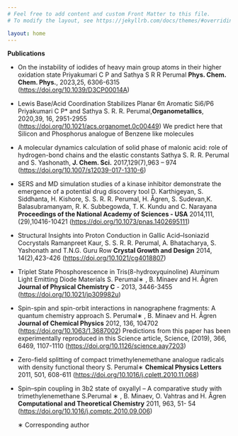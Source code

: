 ```yaml
---
# Feel free to add content and custom Front Matter to this file.
# To modify the layout, see https://jekyllrb.com/docs/themes/#overriding-theme-defaults

layout: home
---
```


 **Publications**

-  On the instability of iodides of heavy main group atoms in their higher oxidation state
   Priyakumari C P and Sathya S R R  Perumal
   **Phys. Chem. Chem. Phys.**, 2023,25, 6306-6315
   (https://doi.org/10.1039/D3CP00014A)

-  Lewis Base/Acid Coordination Stabilizes Planar 6π Aromatic Si6/P6
   Priyakumari C P* and Sathya S. R. R. Perumal,**Organometallics**, 2020,39, 16, 2951-2955
   (https://doi.org/10.1021/acs.organomet.0c00449)
   We predict here that Silicon and Phosphorus analogue of Benzene like molecules

-  A molecular dynamics calculation of solid phase of malonic acid: role of
   hydrogen-bond chains and the elastic constants
   Sathya S. R. R. Perumal and S. Yashonath,  **J. Chem. Sci.** 2017,129(7),963 – 974
   (https://doi.org/10.1007/s12039-017-1310-6)

-  SERS and MD simulation studies of a kinase inhibitor demonstrate the emergence
   of a potential drug discovery tool
   D. Karthigeyan, S. Siddhanta, H. Kishore, S. S. R. R. Perumal, H. Ågren,
   S. Sudevan,K. Balasubramanyam, R. K. Subbegowda, T. K. Kundu and C. Narayana
   **Proceedings of the National Academy of Sciences - USA** 2014,111,(29),10416-10421
   (https://doi.org/10.1073/pnas.1402695111)

-  Structural Insights into Proton Conduction in Gallic Acid–Isoniazid Cocrystals Ramanpreet Kaur,
   S. S. R. R. Perumal, A. Bhatacharya, S. Yashonath and T.N.G. Guru Row
   **Crystal Growth and Design** 2014, 14(2),423-426
   (https://doi.org/10.1021/cg4018807)

-  Triplet State Phosphorescence in Tris(8-hydroxyquinoline) Aluminum Light Emitting
   Diode Materials
   S. Perumal∗ , B. Minaev and H. Ågren **Journal of Physical Chemistry C** - 2013, 3446-3455
   (https://doi.org/10.1021/jp309982u)

-  Spin-spin and spin-orbit interactions in nanographene fragments: A quantum chemistry approach
   S. Perumal∗ , B. Minaev and H. Ågren **Journal of Chemical Physics** 2012, 136, 104702
   (https://doi.org/10.1063/1.3687002)
   Predictions from this paper has been experimentally reproduced in this Science article,
   Science, (2019), 366, 6469, 1107-1110 (https://doi.org/10.1126/science.aay7203)

-  Zero-field splitting of compact trimethylenemethane analogue radicals with
   density functional theory
   S. Perumal∗ **Chemical Physics Letters** 2011, 501, 608-611
   (https://doi.org/10.1016/j.cplett.2010.11.068)

-  Spin–spin coupling in 3b2 state of oxyallyl – A comparative study with trimethylenemethane
   S.Perumal ∗ , B. Minaev, O. Vahtras and H. Ågren
   **Computational and Theoretical Chemistry** 2011, 963, 51- 54
   (https://doi.org/10.1016/j.comptc.2010.09.006)

   ∗ Corresponding author

